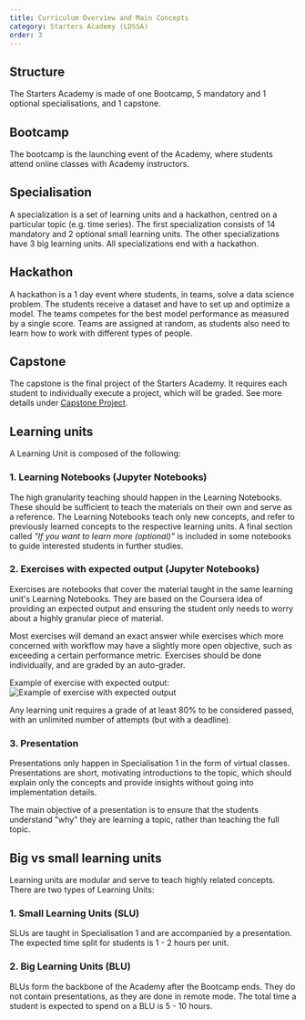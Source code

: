 ```yaml
---
title: Curriculum Overview and Main Concepts
category: Starters Academy (LDSSA)
order: 3
---
```


## Structure

The Starters Academy is made of one Bootcamp, 5 mandatory and 1 optional specialisations, and 1 capstone. 

## Bootcamp 
The bootcamp is the launching event of the Academy, where students attend online classes with Academy instructors.

## Specialisation 
A specialization is a set of learning units and a hackathon, centred on a particular topic 
(e.g. time series). The first specialization consists of 14 mandatory and 2 optional small learning units. The other specializations have 3 big learning units.
All specializations end with a hackathon.

## Hackathon 
A hackathon is a 1 day event where students, in teams, solve a data science problem. The students receive a dataset and
have to set up and optimize a model. The teams competes for the best model performance as measured by a single score. 
Teams are assigned at random, as students also need to learn how to work with different types of people. 

## Capstone
The capstone is the final project of the Starters Academy. It requires each student to individually 
execute a project, which will be graded. See more details under 
[Capstone Project](../05-Capstone-Project).

## Learning units
A Learning Unit is composed of the following: 

### 1. Learning Notebooks (Jupyter Notebooks)
The high granularity teaching should happen in the Learning Notebooks. These should be sufficient 
to teach the materials on their own and serve as a reference. The Learning Notebooks teach only new concepts, 
and refer to previously learned concepts to the respective learning units. 
A final section called _"If you want to learn more (optional)"_ is included in some notebooks to guide 
interested students in further studies.  

### 2. Exercises with expected output (Jupyter Notebooks) 
Exercises are notebooks that cover the material taught in the same learning unit's Learning Notebooks. 
They are based on the Coursera idea of providing an expected output and ensuring the student only 
needs to worry about a highly granular piece of material. 

Most exercises will demand an exact answer while exercises which more concerned with workflow may have 
a slightly more open objective, such as exceeding a certain performance metric. 
Exercises should be done individually, and are graded by an auto-grader.

Example of exercise with expected output: 
![Example of exercise with expected output](https://image.ibb.co/chQ7Kn/Screen_Shot_2018_04_01_at_3_03_42_PM.png)

Any learning unit requires a grade of at least 80% to be considered passed, with an unlimited number 
of attempts (but with a deadline). 

### 3. Presentation 
Presentations only happen in Specialisation 1 in the form of virtual classes.
Presentations are short, motivating introductions to the topic, which should explain only the 
concepts and provide insights without going into implementation details.

The main objective of a presentation is to ensure that the students understand "why" they are 
learning a topic, rather than teaching the full topic. 
 
## Big vs small learning units 
Learning units are modular and serve to teach highly related concepts. There are two 
types of Learning Units: 

### 1. Small Learning Units (SLU) 
SLUs are taught in Specialisation 1 and are accompanied by a presentation. The expected time split for students is 1 - 2 hours per unit.

### 2. Big Learning Units (BLU) 
BLUs form the backbone of the Academy after the Bootcamp ends. They do not contain presentations, as they are
done in remote mode. The total time a student is expected to spend on a BLU is 5 - 10 hours.
